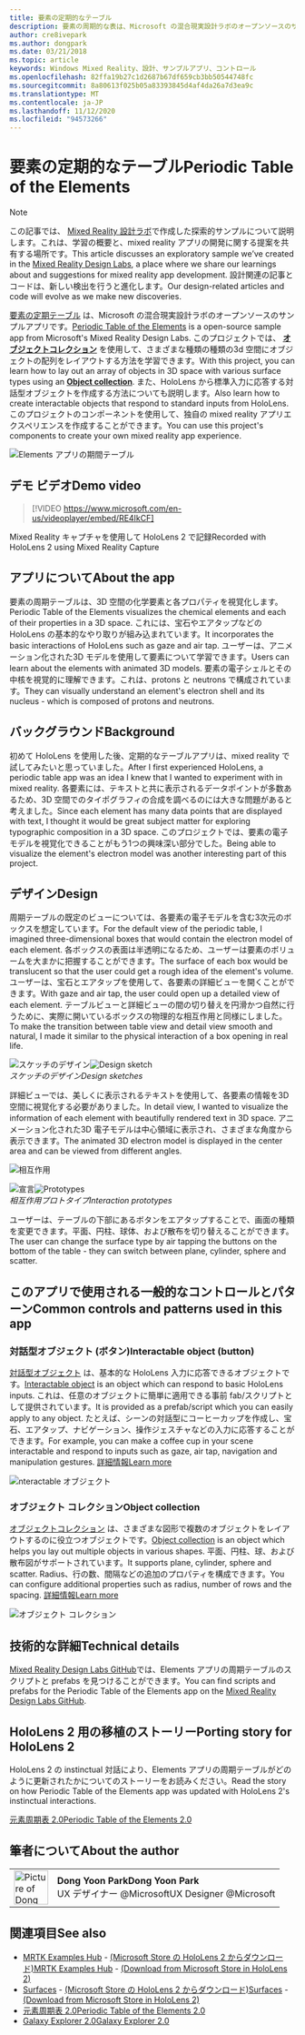 ```yaml
---
title: 要素の定期的なテーブル
description: 要素の周期的な表は、Microsoft の混合現実設計ラボのオープンソースのサンプルアプリです。ここでは、オブジェクトコレクションを使用してさまざまな種類の3D 空間にオブジェクトの配列を配置する方法を学習できます。
author: cre8ivepark
ms.author: dongpark
ms.date: 03/21/2018
ms.topic: article
keywords: Windows Mixed Reality、設計、サンプルアプリ、コントロール
ms.openlocfilehash: 82ffa19b27c1d2687b67df659cb3bb50544748fc
ms.sourcegitcommit: 8a80613f025b05a83393845d4af4da26a7d3ea9c
ms.translationtype: MT
ms.contentlocale: ja-JP
ms.lasthandoff: 11/12/2020
ms.locfileid: "94573266"
---
```

# <a name="periodic-table-of-the-elements"></a><span data-ttu-id="eff53-104">要素の定期的なテーブル</span><span class="sxs-lookup"><span data-stu-id="eff53-104">Periodic Table of the Elements</span></span>

>[!NOTE]
><span data-ttu-id="eff53-105">この記事では、 [Mixed Reality 設計ラボ](https://github.com/Microsoft/MRDesignLabs_Unity)で作成した探索的サンプルについて説明します。これは、学習の概要と、mixed reality アプリの開発に関する提案を共有する場所です。</span><span class="sxs-lookup"><span data-stu-id="eff53-105">This article discusses an exploratory sample we’ve created in the [Mixed Reality Design Labs](https://github.com/Microsoft/MRDesignLabs_Unity), a place where we share our learnings about and suggestions for mixed reality app development.</span></span> <span data-ttu-id="eff53-106">設計関連の記事とコードは、新しい検出を行うと進化します。</span><span class="sxs-lookup"><span data-stu-id="eff53-106">Our design-related articles and code will evolve as we make new discoveries.</span></span>

<span data-ttu-id="eff53-107">[要素の定期テーブル](https://github.com/Microsoft/MRDesignLabs_Unity_PeriodicTable) は、Microsoft の混合現実設計ラボのオープンソースのサンプルアプリです。</span><span class="sxs-lookup"><span data-stu-id="eff53-107">[Periodic Table of the Elements](https://github.com/Microsoft/MRDesignLabs_Unity_PeriodicTable) is a open-source sample app from Microsoft's Mixed Reality Design Labs.</span></span> <span data-ttu-id="eff53-108">このプロジェクトでは、 **[オブジェクトコレクション](../../design/object-collection.md)** を使用して、さまざまな種類の種類の3d 空間にオブジェクトの配列をレイアウトする方法を学習できます。</span><span class="sxs-lookup"><span data-stu-id="eff53-108">With this project, you can learn how to lay out an array of objects in 3D space with various surface types using an **[Object collection](../../design/object-collection.md)**.</span></span> <span data-ttu-id="eff53-109">また、HoloLens から標準入力に応答する対話型オブジェクトを作成する方法についても説明します。</span><span class="sxs-lookup"><span data-stu-id="eff53-109">Also learn how to create interactable objects that respond to standard inputs from HoloLens.</span></span> <span data-ttu-id="eff53-110">このプロジェクトのコンポーネントを使用して、独自の mixed reality アプリエクスペリエンスを作成することができます。</span><span class="sxs-lookup"><span data-stu-id="eff53-110">You can use this project's components to create your own mixed reality app experience.</span></span>

![Elements アプリの期間テーブル](images/640px-periodictable-hero.jpg)

## <a name="demo-video"></a><span data-ttu-id="eff53-112">デモ ビデオ</span><span class="sxs-lookup"><span data-stu-id="eff53-112">Demo video</span></span> 
> [!VIDEO https://www.microsoft.com/en-us/videoplayer/embed/RE4IkCF]

<span data-ttu-id="eff53-113">Mixed Reality キャプチャを使用して HoloLens 2 で記録</span><span class="sxs-lookup"><span data-stu-id="eff53-113">Recorded with HoloLens 2 using Mixed Reality Capture</span></span>

## <a name="about-the-app"></a><span data-ttu-id="eff53-114">アプリについて</span><span class="sxs-lookup"><span data-stu-id="eff53-114">About the app</span></span>

<span data-ttu-id="eff53-115">要素の周期テーブルは、3D 空間の化学要素と各プロパティを視覚化します。</span><span class="sxs-lookup"><span data-stu-id="eff53-115">Periodic Table of the Elements visualizes the chemical elements and each of their properties in a 3D space.</span></span> <span data-ttu-id="eff53-116">これには、宝石やエアタップなどの HoloLens の基本的なやり取りが組み込まれています。</span><span class="sxs-lookup"><span data-stu-id="eff53-116">It incorporates the basic interactions of HoloLens such as gaze and air tap.</span></span> <span data-ttu-id="eff53-117">ユーザーは、アニメーション化された3D モデルを使用して要素について学習できます。</span><span class="sxs-lookup"><span data-stu-id="eff53-117">Users can learn about the elements with animated 3D models.</span></span> <span data-ttu-id="eff53-118">要素の電子シェルとその中核を視覚的に理解できます。これは、protons と neutrons で構成されています。</span><span class="sxs-lookup"><span data-stu-id="eff53-118">They can visually understand an element's electron shell and its nucleus - which is composed of protons and neutrons.</span></span>

## <a name="background"></a><span data-ttu-id="eff53-119">バックグラウンド</span><span class="sxs-lookup"><span data-stu-id="eff53-119">Background</span></span>

<span data-ttu-id="eff53-120">初めて HoloLens を使用した後、定期的なテーブルアプリは、mixed reality で試してみたいと思っていました。</span><span class="sxs-lookup"><span data-stu-id="eff53-120">After I first experienced HoloLens, a periodic table app was an idea I knew that I wanted to experiment with in mixed reality.</span></span> <span data-ttu-id="eff53-121">各要素には、テキストと共に表示されるデータポイントが多数あるため、3D 空間でのタイポグラフィの合成を調べるのには大きな問題があると考えました。</span><span class="sxs-lookup"><span data-stu-id="eff53-121">Since each element has many data points that are displayed with text, I thought it would be great subject matter for exploring typographic composition in a 3D space.</span></span> <span data-ttu-id="eff53-122">このプロジェクトでは、要素の電子モデルを視覚化できることがもう1つの興味深い部分でした。</span><span class="sxs-lookup"><span data-stu-id="eff53-122">Being able to visualize the element's electron model was another interesting part of this project.</span></span>

## <a name="design"></a><span data-ttu-id="eff53-123">デザイン</span><span class="sxs-lookup"><span data-stu-id="eff53-123">Design</span></span>

<span data-ttu-id="eff53-124">周期テーブルの既定のビューについては、各要素の電子モデルを含む3次元のボックスを想定しています。</span><span class="sxs-lookup"><span data-stu-id="eff53-124">For the default view of the periodic table, I imagined three-dimensional boxes that would contain the electron model of each element.</span></span> <span data-ttu-id="eff53-125">各ボックスの表面は半透明になるため、ユーザーは要素のボリュームを大まかに把握することができます。</span><span class="sxs-lookup"><span data-stu-id="eff53-125">The surface of each box would be translucent so that the user could get a rough idea of the element's volume.</span></span> <span data-ttu-id="eff53-126">ユーザーは、宝石とエアタップを使用して、各要素の詳細ビューを開くことができます。</span><span class="sxs-lookup"><span data-stu-id="eff53-126">With gaze and air tap, the user could open up a detailed view of each element.</span></span> <span data-ttu-id="eff53-127">テーブルビューと詳細ビューの間の切り替えを円滑かつ自然に行うために、実際に開いているボックスの物理的な相互作用と同様にしました。</span><span class="sxs-lookup"><span data-stu-id="eff53-127">To make the transition between table view and detail view smooth and natural, I made it similar to the physical interaction of a box opening in real life.</span></span>

<span data-ttu-id="eff53-128">![スケッチのデザイン](images/640px-sketch20170406.jpg)</span><span class="sxs-lookup"><span data-stu-id="eff53-128">![Design sketch](images/640px-sketch20170406.jpg)</span></span><br>
<span data-ttu-id="eff53-129">*スケッチのデザイン*</span><span class="sxs-lookup"><span data-stu-id="eff53-129">*Design sketches*</span></span>

<span data-ttu-id="eff53-130">詳細ビューでは、美しくに表示されるテキストを使用して、各要素の情報を3D 空間に視覚化する必要がありました。</span><span class="sxs-lookup"><span data-stu-id="eff53-130">In detail view, I wanted to visualize the information of each element with beautifully rendered text in 3D space.</span></span> <span data-ttu-id="eff53-131">アニメーション化された3D 電子モデルは中心領域に表示され、さまざまな角度から表示できます。</span><span class="sxs-lookup"><span data-stu-id="eff53-131">The animated 3D electron model is displayed in the center area and can be viewed from different angles.</span></span>

![相互作用](images/640px-periodictable-interaction.jpg)

<span data-ttu-id="eff53-133">![宣言](images/640px-periodictable-prototypes.jpg)</span><span class="sxs-lookup"><span data-stu-id="eff53-133">![Prototypes](images/640px-periodictable-prototypes.jpg)</span></span><br>
<span data-ttu-id="eff53-134">*相互作用プロトタイプ*</span><span class="sxs-lookup"><span data-stu-id="eff53-134">*Interaction prototypes*</span></span>

<span data-ttu-id="eff53-135">ユーザーは、テーブルの下部にあるボタンをエアタップすることで、画面の種類を変更できます。平面、円柱、球体、および散布を切り替えることができます。</span><span class="sxs-lookup"><span data-stu-id="eff53-135">The user can change the surface type by air tapping the buttons on the bottom of the table - they can switch between plane, cylinder, sphere and scatter.</span></span>

## <a name="common-controls-and-patterns-used-in-this-app"></a><span data-ttu-id="eff53-136">このアプリで使用される一般的なコントロールとパターン</span><span class="sxs-lookup"><span data-stu-id="eff53-136">Common controls and patterns used in this app</span></span>

### <a name="interactable-object-button"></a><span data-ttu-id="eff53-137">対話型オブジェクト (ボタン)</span><span class="sxs-lookup"><span data-stu-id="eff53-137">Interactable object (button)</span></span>

<span data-ttu-id="eff53-138">[対話型オブジェクト](../../design/interactable-object.md) は、基本的な HoloLens 入力に応答できるオブジェクトです。</span><span class="sxs-lookup"><span data-stu-id="eff53-138">[Interactable object](../../design/interactable-object.md) is an object which can respond to basic HoloLens inputs.</span></span> <span data-ttu-id="eff53-139">これは、任意のオブジェクトに簡単に適用できる事前 fab/スクリプトとして提供されています。</span><span class="sxs-lookup"><span data-stu-id="eff53-139">It is provided as a prefab/script which you can easily apply to any object.</span></span> <span data-ttu-id="eff53-140">たとえば、シーンの対話型にコーヒーカップを作成し、宝石、エアタップ、ナビゲーション、操作ジェスチャなどの入力に応答することができます。</span><span class="sxs-lookup"><span data-stu-id="eff53-140">For example, you can make a coffee cup in your scene interactable and respond to inputs such as gaze, air tap, navigation and manipulation gestures.</span></span> [<span data-ttu-id="eff53-141">詳細情報</span><span class="sxs-lookup"><span data-stu-id="eff53-141">Learn more</span></span>](../../design/interactable-object.md)

![nteractable オブジェクト](images/640px-periodictable-interactableobject.jpg)

### <a name="object-collection"></a><span data-ttu-id="eff53-143">オブジェクト コレクション</span><span class="sxs-lookup"><span data-stu-id="eff53-143">Object collection</span></span>

<span data-ttu-id="eff53-144">[オブジェクトコレクション](../../design/object-collection.md) は、さまざまな図形で複数のオブジェクトをレイアウトするのに役立つオブジェクトです。</span><span class="sxs-lookup"><span data-stu-id="eff53-144">[Object collection](../../design/object-collection.md) is an object which helps you lay out multiple objects in various shapes.</span></span> <span data-ttu-id="eff53-145">平面、円柱、球、および散布図がサポートされています。</span><span class="sxs-lookup"><span data-stu-id="eff53-145">It supports plane, cylinder, sphere and scatter.</span></span> <span data-ttu-id="eff53-146">Radius、行の数、間隔などの追加のプロパティを構成できます。</span><span class="sxs-lookup"><span data-stu-id="eff53-146">You can configure additional properties such as radius, number of rows and the spacing.</span></span> [<span data-ttu-id="eff53-147">詳細情報</span><span class="sxs-lookup"><span data-stu-id="eff53-147">Learn more</span></span>](../../design/object-collection.md)

![オブジェクト コレクション](images/640px-periodictable-collections.jpg)

## <a name="technical-details"></a><span data-ttu-id="eff53-149">技術的な詳細</span><span class="sxs-lookup"><span data-stu-id="eff53-149">Technical details</span></span>

<span data-ttu-id="eff53-150">[Mixed Reality Design Labs GitHub](https://github.com/Microsoft/MRDesignLabs_Unity_PeriodicTable)では、Elements アプリの周期テーブルのスクリプトと prefabs を見つけることができます。</span><span class="sxs-lookup"><span data-stu-id="eff53-150">You can find scripts and prefabs for the Periodic Table of the Elements app on the [Mixed Reality Design Labs GitHub](https://github.com/Microsoft/MRDesignLabs_Unity_PeriodicTable).</span></span>

## <a name="porting-story-for-hololens-2"></a><span data-ttu-id="eff53-151">HoloLens 2 用の移植のストーリー</span><span class="sxs-lookup"><span data-stu-id="eff53-151">Porting story for HoloLens 2</span></span>

<span data-ttu-id="eff53-152">HoloLens 2 の instinctual 対話により、Elements アプリの周期テーブルがどのように更新されたかについてのストーリーをお読みください。</span><span class="sxs-lookup"><span data-stu-id="eff53-152">Read the story on how Periodic Table of the Elements app was updated with HoloLens 2's instinctual interactions.</span></span>

[<span data-ttu-id="eff53-153">元素周期表 2.0</span><span class="sxs-lookup"><span data-stu-id="eff53-153">Periodic Table of the Elements 2.0</span></span>](https://medium.com/@dongyoonpark/bringing-the-periodic-table-of-the-elements-app-to-hololens-2-with-mrtk-v2-a6e3d8362158)




## <a name="about-the-author"></a><span data-ttu-id="eff53-154">筆者について</span><span class="sxs-lookup"><span data-stu-id="eff53-154">About the author</span></span>

<table style="border-collapse:collapse" padding-left="0px">
<tr>
<td style="border-style: none" width="60px"><img alt="Picture of Dong Yoon Park" width="60" height="60" src="images/dongyoonpark.jpg"></td>
<td style="border-style: none"><span data-ttu-id="eff53-155"><b>Dong Yoon Park</b></span><span class="sxs-lookup"><span data-stu-id="eff53-155"><b>Dong Yoon Park</b></span></span><br><span data-ttu-id="eff53-156">UX デザイナー @Microsoft</span><span class="sxs-lookup"><span data-stu-id="eff53-156">UX Designer @Microsoft</span></span></td>
</tr>
</table>

## <a name="see-also"></a><span data-ttu-id="eff53-157">関連項目</span><span class="sxs-lookup"><span data-stu-id="eff53-157">See also</span></span>

* <span data-ttu-id="eff53-158">[MRTK Examples Hub](https://microsoft.github.io/MixedRealityToolkit-Unity/Documentation/README_ExampleHub.html) - [(Microsoft Store の HoloLens 2 からダウンロード)](https://www.microsoft.com/en-us/p/mrtk-examples-hub/9mv8c39l2sj4)</span><span class="sxs-lookup"><span data-stu-id="eff53-158">[MRTK Examples Hub](https://microsoft.github.io/MixedRealityToolkit-Unity/Documentation/README_ExampleHub.html) - [(Download from Microsoft Store in HoloLens 2)](https://www.microsoft.com/en-us/p/mrtk-examples-hub/9mv8c39l2sj4)</span></span>
* <span data-ttu-id="eff53-159">[Surfaces](sampleapp-surfaces.md) - [(Microsoft Store の HoloLens 2 からダウンロード)](https://www.microsoft.com/en-us/p/surfaces/9nvkpv3sk3x0)</span><span class="sxs-lookup"><span data-stu-id="eff53-159">[Surfaces](sampleapp-surfaces.md) - [(Download from Microsoft Store in HoloLens 2)](https://www.microsoft.com/en-us/p/surfaces/9nvkpv3sk3x0)</span></span>
* [<span data-ttu-id="eff53-160">元素周期表 2.0</span><span class="sxs-lookup"><span data-stu-id="eff53-160">Periodic Table of the Elements 2.0</span></span>](https://medium.com/@dongyoonpark/bringing-the-periodic-table-of-the-elements-app-to-hololens-2-with-mrtk-v2-a6e3d8362158)
* [<span data-ttu-id="eff53-161">Galaxy Explorer 2.0</span><span class="sxs-lookup"><span data-stu-id="eff53-161">Galaxy Explorer 2.0</span></span>](galaxy-explorer-update.md)